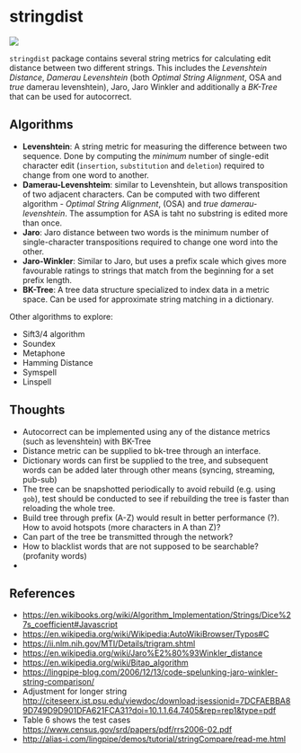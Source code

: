 # stringdist

[![](https://godoc.org/github.com/alextanhongpin/stringdist?status.svg)](http://godoc.org/github.com/alextanhongpin/stringdist)

`stringdist` package contains several string metrics for calculating edit distance between two different strings. This includes the _Levenshtein Distance_, _Damerau Levenshtein_ (both _Optimal String Alignment_, OSA and _true_ damerau levenshtein), Jaro, Jaro Winkler and additionally a _BK-Tree_ that can be used for autocorrect.

## Algorithms

- __Levenshtein__: A string metric for measuring the difference between two sequence. Done by computing the _minimum_ number of single-edit character edit (`insertion`, `substitution` and `deletion`) required to change from one word to another.
- __Damerau-Levenshteim__: similar to Levenshtein, but allows transposition of two adjacent characters. Can be computed with two different algorithm - _Optimal String Alignment_, (OSA) and _true damerau-levenshtein_. The assumption for ASA is taht no substring is edited more than once.
- __Jaro__: Jaro distance between two words is the minimum number of single-character transpositions required to change one word into the other.
- __Jaro-Winkler__: Similar to Jaro, but uses a prefix scale which gives more favourable ratings to strings that match from the beginning for a set prefix length.
- __BK-Tree__: A tree data structure specialized to index data in a metric space. Can be used for approximate string matching in a dictionary.

Other algorithms to explore:
- Sift3/4 algorithm
- Soundex
- Metaphone
- Hamming Distance
- Symspell
- Linspell

## Thoughts

- Autocorrect can be implemented using any of the distance metrics (such as levenshtein) with BK-Tree
- Distance metric can be supplied to bk-tree through an interface.
- Dictionary words can first be supplied to the tree, and subsequent words can be added later through other means (syncing, streaming, pub-sub)
- The tree can be snapshotted periodically to avoid rebuild (e.g. using `gob`), test should be conducted to see if rebuilding the tree is faster than reloading the whole tree.
- Build tree through prefix (A-Z) would result in better performance (?). How to avoid hotspots (more characters in A than Z)?
- Can part of the tree be transmitted through the network?
- How to blacklist words that are not supposed to be searchable? (profanity words)
- 


## References
- https://en.wikibooks.org/wiki/Algorithm_Implementation/Strings/Dice%27s_coefficient#Javascript
- https://en.wikipedia.org/wiki/Wikipedia:AutoWikiBrowser/Typos#C
- https://ii.nlm.nih.gov/MTI/Details/trigram.shtml
- https://en.wikipedia.org/wiki/Jaro%E2%80%93Winkler_distance
- https://en.wikipedia.org/wiki/Bitap_algorithm
- https://lingpipe-blog.com/2006/12/13/code-spelunking-jaro-winkler-string-comparison/
- Adjustment for longer string http://citeseerx.ist.psu.edu/viewdoc/download;jsessionid=7DCFAEBBA89D749D9D901DFA621FCA31?doi=10.1.1.64.7405&rep=rep1&type=pdf
- Table 6 shows the test cases https://www.census.gov/srd/papers/pdf/rrs2006-02.pdf
- http://alias-i.com/lingpipe/demos/tutorial/stringCompare/read-me.html

